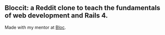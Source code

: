 ## Bloccit: a Reddit clone to teach the fundamentals of web development and Rails 4.

Made with my mentor at [Bloc](http://bloc.io).

